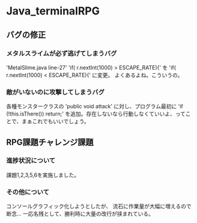 # Java_terminalRPG

## バグの修正

### メタルスライムが必ず逃げてしまうバグ
'MetalSlime.java line-27'
'if( r.nextInt(1000) > ESCAPE_RATE){'
を
'if( r.nextInt(1000) < ESCAPE_RATE){'
に変更。
よくあるよね。こういうの。

### 敵がいないのに攻撃してしまうバグ
各種モンスタークラスの
'public void attack'
に対し、プログラム最初に
'if (!this.isThere()) return;'
を追加。存在しないなら行動しなくていいよ、ってことで、まぁこれでもいいでしょう。

## RPG課題チャレンジ課題

### 進捗状況について
課題1,2,3,5,6を実施しました。

### その他について
コンソールグラフィック化しようとしたが、
流石に作業量が大幅に増えるので断念...
一応名残として、勝利時に大量の改行が挟まれている。
